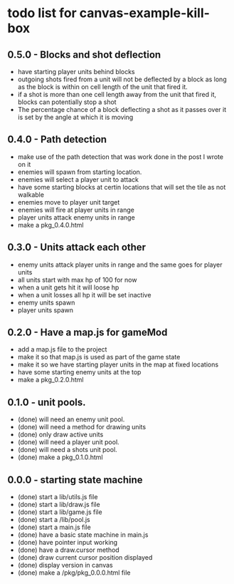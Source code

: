 # todo list for canvas-example-kill-box

## 0.5.0 - Blocks and shot deflection
* have starting player units behind blocks
* outgoing shots fired from a unit will not be deflected by a block as long as the block is within on cell length of the unit that fired it.
* if a shot is more than one cell length away from the unit that fired it, blocks can potentially stop a shot
* The percentage chance of a block deflecting a shot as it passes over it is set by the angle at which it is moving

## 0.4.0 - Path detection
* make use of the path detection that was work done in the post I wrote on it
* enemies will spawn from starting location.
* enemies will select a player unit to attack
* have some starting blocks at certin locations that will set the tile as not walkable
* enemies move to player unit target
* enemies will fire at player units in range
* player units attack enemy units in range
* make a pkg_0.4.0.html

## 0.3.0 - Units attack each other
* enemy units attack player units in range and the same goes for player units
* all units start with max hp of 100 for now
* when a unit gets hit it will loose hp
* when a unit losses all hp it will be set inactive
* enemy units spawn
* player units spawn

## 0.2.0 - Have a map.js for gameMod
* add a map.js file to the project
* make it so that map.js is used as part of the game state
* make it so we have starting player units in the map at fixed locations
* have some starting enemy units at the top
* make a pkg_0.2.0.html

## 0.1.0 - unit pools.
* (done) will need an enemy unit pool.
* (done) will need a method for drawing units
* (done) only draw active units
* (done) will need a player unit pool.
* (done) will need a shots unit pool.
* (done) make a pkg_0.1.0.html

## 0.0.0 - starting state machine
* (done) start a lib/utils.js file
* (done) start a lib/draw.js file
* (done) start a lib/game.js file
* (done) start a /lib/pool.js
* (done) start a main.js file
* (done) have a basic state machine in main.js
* (done) have pointer input working
* (done) have a draw.cursor method
* (done) draw current cursor position displayed
* (done) display version in canvas
* (done) make a /pkg/pkg_0.0.0.html file
